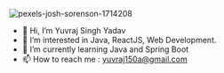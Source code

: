 

![pexels-josh-sorenson-1714208](https://user-images.githubusercontent.com/84958046/137439968-7e1a9f2b-e504-4b4c-9738-223d62e4e313.jpg)


- 👋 Hi, I’m Yuvraj Singh Yadav
- 👀 I’m interested in Java, ReactJS, Web Development.
- 🌱 I’m currently learning Java and Spring Boot
- 📫 How to reach me : yuvraj150a@gmail.com

<!---
YuvrajSinghYadav/YuvrajSinghYadav is a ✨ special ✨ repository because its `README.md` (this file) appears on your GitHub profile.
You can click the Preview link to take a look at your changes.
--->
